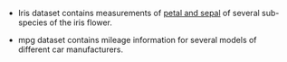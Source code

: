 
- Iris dataset contains measurements of [petal and sepal](http://sebastianraschka.com/Images/2014_python_lda/iris_petal_sepal.png) of several sub-species of the iris flower.

- mpg dataset contains mileage information for several models of different car manufacturers.

